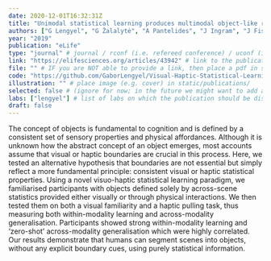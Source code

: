 ```yaml
---
date: 2020-12-01T16:32:31Z
title: "Unimodal statistical learning produces multimodal object-like representations"
authors: ["G Lengyel", "G Žalalytė", "A Pantelides", "J Ingram", "J Fiser<sup>*</sup>", "ml468<sup>*</sup>", "dw304<sup>*</sup>"]
year: "2019"
publication: "eLife"
type: "journal" # journal / rconf (i.e. refereed conference) / uconf (i.e. unrefereed conference) / thesis / preprint / workshop
link: "https://elifesciences.org/articles/43942" # link to the publication
file: "" # IF you are NOT able to provide a link, then place a pdf in static/publications/ and write the filename here (e.g. "hennequin-neuron-2018.pdf") 
code: "https://github.com/GaborLengyel/Visual-Haptic-Statistical-Learning" # link to e.g. github repo
illustration: "" # place image (e.g. cover) in static/publications/
selected: false # (ignore for now; in the future we might want to add a "Selected publications" section)
labs: ["lengyel"] # list of labs on which the publication should be displayed (use "cbl" to display on the main CBL website, and the PI's lastname (lowercase) for individual lab's websites, e.g. "hennequin")
draft: false
---
```


<!-- Abstract here please (you can use Markdown) -->

The concept of objects is fundamental to cognition and is defined by a
consistent set of sensory properties and physical affordances. Although it is
unknown how the abstract concept of an object emerges, most accounts assume
that visual or haptic boundaries are crucial in this process. Here, we tested
an alternative hypothesis that boundaries are not essential but simply reflect
a more fundamental principle: consistent visual or haptic statistical
properties. Using a novel visuo-haptic statistical learning paradigm, we
familiarised participants with objects defined solely by across-scene
statistics provided either visually or through physical interactions. We then
tested them on both a visual familiarity and a haptic pulling task, thus
measuring both within-modality learning and across-modality generalisation.
Participants showed strong within-modality learning and ‘zero-shot’
across-modality generalisation which were highly correlated. Our results
demonstrate that humans can segment scenes into objects, without any explicit
boundary cues, using purely statistical information.

